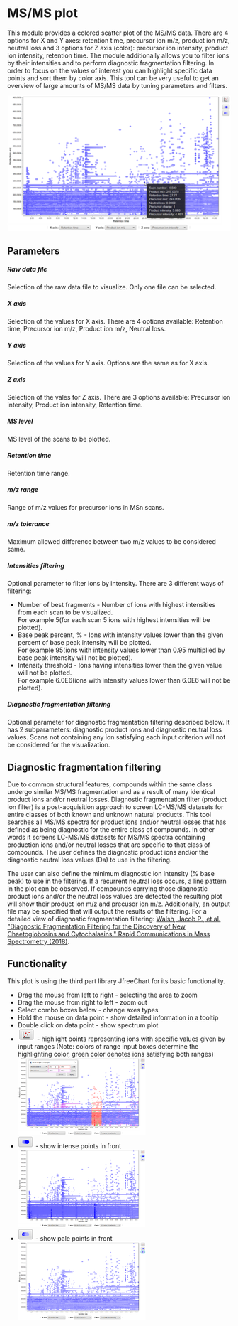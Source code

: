 # MS/MS plot

This module provides a colored scatter plot of the MS/MS data. There are 4 options for X and Y axes: retention time, precursor ion m/z, product ion m/z, neutral loss and 3 options for Z axis (color): precursor ion intensity, product ion intensity, retention time. The module additionally allows you to filter ions by their intensities and to perform diagnostic fragmentation filtering. In order to focus on the values of interest you can highlight specific data points and sort them by color axis. This tool can be very useful to get an overview of large amounts of MS/MS data by tuning parameters and filters.

![MS/MS plot](img/msms_plot.png)

## Parameters

##### Raw data file

Selection of the raw data file to visualize. Only one file can be selected.

##### X axis

Selection of the values for X axis. There are 4 options available: Retention time, Precursor ion m/z, Product ion m/z, Neutral loss.

##### Y axis

Selection of the values for Y axis. Options are the same as for X axis.

##### Z axis

Selection of the vales for Z axis. There are 3 options available: Precursor ion intensity, Product ion intensity, Retention time.

##### MS level

MS level of the scans to be plotted.

##### Retention time

Retention time range.

##### m/z range

Range of m/z values for precursor ions in MSn scans.

##### m/z tolerance

Maximum allowed difference between two m/z values to be considered same.

##### Intensities filtering

Optional parameter to filter ions by intensity. There are 3 different ways of filtering:

<ul>
    <li>Number of best fragments - Number of ions with highest intensities from each scan to be visualized.
        <br>For example 5(for each scan 5 ions with highest intensities will be plotted).</li>
    <li>Base peak percent, % - Ions with intensity values lower than the given percent of base peak intensity will be plotted.
        <br>For example 95(ions with intensity values lower than 0.95 multiplied by base peak intensity will not be plotted).</li>
    <li>Intensity threshold - Ions having intensities lower than the given value will not be plotted.
        <br>For example 6.0E6(ions with intensity values lower than 6.0E6 will not be plotted).</li>
</ul>

##### Diagnostic fragmentation filtering

Optional parameter for diagnostic fragmentation filtering described below. It has 2 subparameters: diagnostic product ions and diagnostic neutral loss values. Scans not containing any ion satisfying each input criterion will not be considered for the visualization.

## Diagnostic fragmentation filtering

Due to common structural features, compounds within the same class undergo similar MS/MS fragmentation and as a result of many identical product ions and/or neutral losses. Diagnostic fragmentation filter (product ion filter) is a post-acquisition approach to screen LC-MS/MS datasets for entire classes of both known and unknown natural products. This tool searches all MS/MS spectra for product ions and/or neutral losses that has defined as being diagnostic for the entire class of compounds. In other words it screens LC-MS/MS datasets for MS/MS spectra containing production ions and/or neutral losses that are specific to that class of compounds. The user defines the diagnostic product ions and/or the diagnostic neutral loss values (Da) to use in the filtering.

The user can also define the minimum diagnostic ion intensity (% base peak) to use in the filtering. If a recurrent neutral loss occurs, a line pattern in the plot can be observed. If compounds carrying those diagnostic product ions and/or the neutral loss values are detected the resulting plot will show their product ion m/z and precusor ion m/z. Additionally, an output file may be specified that will output the results of the filtering. For a detailed view of diagnostic fragmentation filtering: [Walsh, Jacob P., et al. "Diagnostic Fragmentation Filtering for the Discovery of New Chaetoglobosins and Cytochalasins." Rapid Communications in Mass Spectrometry (2018)](https://doi.org/10.1002/rcm.8306).

## Functionality
This plot is using the third part library JfreeChart for its basic functionality.
    <ul>
        <li>Drag the mouse from left to right - selecting the area to zoom</li>
        <li>Drag the mouse from right to left - zoom out</li>
        <li>Select combo boxes below - change axes types</li>
        <li>Hold the mouse on data point - show detailed information in a tooltip</li>
        <li>Double click on data point - show spectrum plot</li>
        <li><img src="img/highlight_points_btn.png"> - highlight points representing ions with specific values given by input ranges (Note: colors of range input boxes determine the highlighting color, green color denotes ions satisfying both ranges)</li>
        <img src = "img/msms_plot_highlight.png" style="width:60%;">
        <li><img src="img/sort_z_asc_btn.png"> - show intense points in front</li>
        <img src = "img/msms_plot_sortz_asc.png" style="width:60%;">
        <li><img src="img/sort_z_desc_btn.png"> - show pale points in front</li>
        <img src = "img/msms_plot_sortz_desc.png" style="width:60%;">
    </ul>